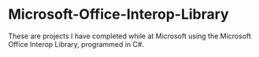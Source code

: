 # Microsoft-Office-Interop-Library
These are projects I have completed while at Microsoft using the Microsoft Office Interop Library, programmed in C#.
